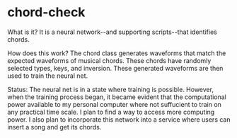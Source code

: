# chord-check
What is it?
    It is a neural network--and supporting scripts--that identifies chords.

How does this work?
    The chord class generates waveforms that match the expected waveforms of 
    musical chords. These chords have randomly selected types, keys, and inversion.
    These generated waveforms are then used to train the neural net.

Status:
    The neural net is in a state where training is possible. However, when the training 
    process began, it became evident that the computational power available to my 
    personal computer where not suffucient to train on any practical time scale.
    I plan to find a way to access more computing power. I also plan to incorporate
    this network into a service where users can insert a song and get its chords.
